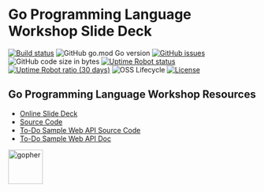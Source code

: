 # Go Programming Language Workshop Slide Deck

[![Build status](https://img.shields.io/travis/com/rfinochi/golang-workshop-deck?style=plastic&logo=travis)](https://travis-ci.com/rfinochi/golang-workshop-deck)
![GitHub go.mod Go version](https://img.shields.io/github/go-mod/go-version/rfinochi/golang-workshop-deck?style=plastic)
[![GitHub issues](https://img.shields.io/github/issues/rfinochi/golang-workshop-deck?style=plastic)](https://github.com/rfinochi/golang-workshop-deck/issues)
![GitHub code size in bytes](https://img.shields.io/github/languages/code-size/rfinochi/golang-workshop-deck?style=plastic)
[![Uptime Robot status](https://img.shields.io/uptimerobot/status/m783326337-351b881e251837d34da4cfa1?style=plastic)](https://deck.golang-workshop.io)
[![Uptime Robot ratio (30 days)](https://img.shields.io/uptimerobot/ratio/m783326337-351b881e251837d34da4cfa1?style=plastic)](https://status.golang-workshop.io)
![OSS Lifecycle](https://img.shields.io/osslifecycle/rfinochi/golang-workshop-deck?style=plastic)
[![License](https://img.shields.io/github/license/rfinochi/golang-workshop-deck?style=plastic)](https://opensource.org/licenses/mit-license.php)

## Go Programming Language Workshop Resources

* [Online Slide Deck](https://deck.golang-workshop.io)
* [Source Code](https://github.com/rfinochi/golang-workshop-src)
* [To-Do Sample Web API Source Code](https://github.com/rfinochi/golang-workshop-todo)
* [To-Do Sample Web API Doc](https://todo.golang-workshop.io/api-docs/index.html)

<img src="https://blog.golang.org/gopher/gopher.png" alt="gopher" width="70"/>